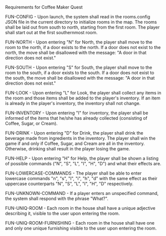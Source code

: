 Requirements for Coffee Maker Quest

FUN-CONFIG - Upon launch, the system shall read in the rooms.config JSON file
in the current directory to initialize rooms in the map.  The rooms shall be
laid out from south to north, starting from the first room.  The player shall
start out at the first southernmost room.

FUN-NORTH - Upon entering "N" for North, the player shall move to the room to
the north, if a door exists to the north.  If a door does not exist to the
north, the move shall be disallowed with the message: "A door in that direction
does not exist."

FUN-SOUTH - Upon entering "S" for South, the player shall move to the room to
the south, if a door exists to the south.  If a door does not exist to the
south, the move shall be disallowed with the message: "A door in that direction
does not exist."

FUN-LOOK - Upon entering "L" for Look, the player shall collect any items in
the room and those items shall be added to the player's inventory.  If an item
is already in the player's inventory, the inventory shall not change.

FUN-INVENTORY - Upon entering "I" for inventory, the player shall be informed
of the items that he/she has already collected (consisting of Coffee, Sugar, or
Cream).

FUN-DRINK - Upon entering "D" for Drink, the player shall drink the beverage
made from ingredients in the inventory.  The player shall win the game if and
only if Coffee, Sugar, and Cream are all in the inventory.  Otherwise, drinking
shall result in the player losing the game.

FUN-HELP - Upon entering "H" for Help, the player shall be shown a listing of
possible commands ("N", "S", "L", "I", "H", "D") and what their effects are.

FUN-LOWERCASE-COMMANDS - The player shall be able to enter lowercase commands
"n", "s", "l", "i", "h", "d" with the same effect as their uppercase
counterparts "N", "S", "L", "I", "H", "D" respectively.

FUN-UNKNOWN-COMMAND - If a player enters an unspecified command, the system
shall respond with the phrase "What?".

FUN-UNIQ-ROOM - Each room in the house shall have a unique adjective describing
it, visible to the user upon entering the room.

FUN-UNIQ-ROOM-FURNISHING - Each room in the house shall have one and only one
unique furnishing visible to the user upon entering the room.

